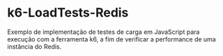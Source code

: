 # k6-LoadTests-Redis
Exemplo de implementação de testes de carga em JavaScript para execução com a ferramenta k6, a fim de verificar a performance de uma instância do Redis.
